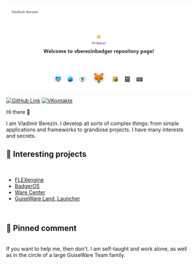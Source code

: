 [![VBerezin Main Banner](./assets/vberezinbadger.png)](https://vk.com/star_butterfly_original)

[![GitHub Link](https://img.shields.io/badge/GitHub%20Link%20for%20Social%20Networks-vberezinbadger-9cf)](https://github.com/vberezinbadger)
[![VKontakte](https://img.shields.io/badge/star__butterfly__original-VKontakte-blue)](https://vk.com/star_butterfly_original)

Hi there 👋

I am Vladimir Berezin. I develop all sorts of complex things: from simple applications and frameworks to grandiose projects. I have many interests and secrets.

## 📝 Interesting projects

<br>

<!-- BLOG-POST-LIST:START -->
- [FLEXengine](https://vk.com/kolibracorp.flexui)
- [BadgerOS](https://vk.com/kolibracorp.badgeros)
- [Ware Center](https://vk.com/warecenter.official)
- [GuiseWare Land, Launcher](https://vk.com/guisewareland.official)
<!-- BLOG-POST-LIST:END -->

<br>

## 📌 Pinned comment

<br>
If you want to help me, then don't. I am self-taught and work alone, as well as in the circle of a large GuiseWare Team family.
<br>
